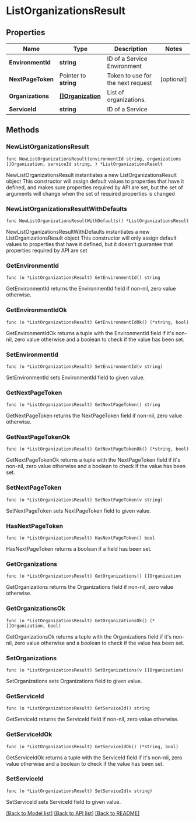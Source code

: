 # ListOrganizationsResult

## Properties

Name | Type | Description | Notes
------------ | ------------- | ------------- | -------------
**EnvironmentId** | **string** | ID of a Service Environment | 
**NextPageToken** | Pointer to **string** | Token to use for the next request | [optional] 
**Organizations** | [**[]Organization**](Organization.md) | List of organizations. | 
**ServiceId** | **string** | ID of a Service | 

## Methods

### NewListOrganizationsResult

`func NewListOrganizationsResult(environmentId string, organizations []Organization, serviceId string, ) *ListOrganizationsResult`

NewListOrganizationsResult instantiates a new ListOrganizationsResult object
This constructor will assign default values to properties that have it defined,
and makes sure properties required by API are set, but the set of arguments
will change when the set of required properties is changed

### NewListOrganizationsResultWithDefaults

`func NewListOrganizationsResultWithDefaults() *ListOrganizationsResult`

NewListOrganizationsResultWithDefaults instantiates a new ListOrganizationsResult object
This constructor will only assign default values to properties that have it defined,
but it doesn't guarantee that properties required by API are set

### GetEnvironmentId

`func (o *ListOrganizationsResult) GetEnvironmentId() string`

GetEnvironmentId returns the EnvironmentId field if non-nil, zero value otherwise.

### GetEnvironmentIdOk

`func (o *ListOrganizationsResult) GetEnvironmentIdOk() (*string, bool)`

GetEnvironmentIdOk returns a tuple with the EnvironmentId field if it's non-nil, zero value otherwise
and a boolean to check if the value has been set.

### SetEnvironmentId

`func (o *ListOrganizationsResult) SetEnvironmentId(v string)`

SetEnvironmentId sets EnvironmentId field to given value.


### GetNextPageToken

`func (o *ListOrganizationsResult) GetNextPageToken() string`

GetNextPageToken returns the NextPageToken field if non-nil, zero value otherwise.

### GetNextPageTokenOk

`func (o *ListOrganizationsResult) GetNextPageTokenOk() (*string, bool)`

GetNextPageTokenOk returns a tuple with the NextPageToken field if it's non-nil, zero value otherwise
and a boolean to check if the value has been set.

### SetNextPageToken

`func (o *ListOrganizationsResult) SetNextPageToken(v string)`

SetNextPageToken sets NextPageToken field to given value.

### HasNextPageToken

`func (o *ListOrganizationsResult) HasNextPageToken() bool`

HasNextPageToken returns a boolean if a field has been set.

### GetOrganizations

`func (o *ListOrganizationsResult) GetOrganizations() []Organization`

GetOrganizations returns the Organizations field if non-nil, zero value otherwise.

### GetOrganizationsOk

`func (o *ListOrganizationsResult) GetOrganizationsOk() (*[]Organization, bool)`

GetOrganizationsOk returns a tuple with the Organizations field if it's non-nil, zero value otherwise
and a boolean to check if the value has been set.

### SetOrganizations

`func (o *ListOrganizationsResult) SetOrganizations(v []Organization)`

SetOrganizations sets Organizations field to given value.


### GetServiceId

`func (o *ListOrganizationsResult) GetServiceId() string`

GetServiceId returns the ServiceId field if non-nil, zero value otherwise.

### GetServiceIdOk

`func (o *ListOrganizationsResult) GetServiceIdOk() (*string, bool)`

GetServiceIdOk returns a tuple with the ServiceId field if it's non-nil, zero value otherwise
and a boolean to check if the value has been set.

### SetServiceId

`func (o *ListOrganizationsResult) SetServiceId(v string)`

SetServiceId sets ServiceId field to given value.



[[Back to Model list]](../README.md#documentation-for-models) [[Back to API list]](../README.md#documentation-for-api-endpoints) [[Back to README]](../README.md)


